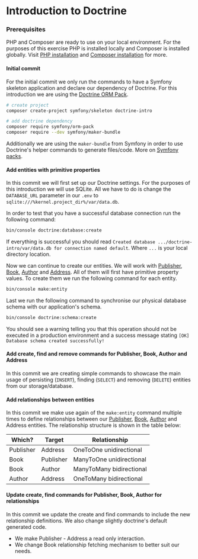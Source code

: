 Introduction to Doctrine
========================

### Prerequisites

PHP and Composer are ready to use on your local environment. For the purposes of this exercise PHP is installed locally 
and Composer is installed globally. Visit [PHP installation](https://www.php.net/manual/en/install.php) and 
[Composer installation](https://getcomposer.org/doc/00-intro.md#installation-linux-unix-macos) for more. 

#### Initial commit

For the initial commit we only run the commands to have a  Symfony skeleton application and declare our dependency of 
Doctrine. For this introduction we are using the [Doctrine ORM Pack](https://packagist.org/packages/symfony/orm-pack). 

```bash
# create project
composer create-project symfony/skeleton doctrine-intro

# add doctrine dependency
composer require symfony/orm-pack
composer require --dev symfony/maker-bundle
```

Additionally we are using the `maker-bundle` from Symfony in order to use Doctrine's helper commands to generate 
files/code. More on [Symfony packs](https://symfony.com/doc/current/setup.html#symfony-packs).

#### Add entities with primitive properties

In this commit we will first set up our Doctrine settings. For the purposes of this introduction we will use SQLite. All
we have to do is change the `DATABASE_URL` parameter in our `.env` to `sqlite:///%kernel.project_dir%/var/data.db`.

In order to test that you have a successful database connection run the following command: 

```bash
bin/console doctrine:database:create
```

If everything is successful you should read `Created database .../doctrine-intro/var/data.db for connection named default`.
Where `...` is your local directory location.

Now we can continue to create our entities. We will work with [Publisher](doc/create/make-publisher.md), [Book](doc/create/make-book.md), 
[Author](doc/create/make-author.md) and [Address](doc/create/make-address.md). All of them will first 
have primitive property values. To create them we run the following command for each entity.

```bash
bin/console make:entity
```

Last we run the following command to synchronise our physical database schema with our application's schema.

```bash
bin/console doctrine:schema:create
```

You should see a warning telling you that this operation should not be executed in a production environment and a success 
message stating `[OK] Database schema created successfully!`

#### Add create, find and remove commands for Publisher, Book, Author and Address

In this commit we are creating simple commands to showcase the main usage of persisting (`INSERT`), finding (`SELECT`) 
and removing (`DELETE`) entities from our storage/database. 

#### Add relationships between entities

In this commit we make use again of the `make:entity` command multiple times to define relationships between our 
[Publisher](doc/update/make-publisher.md), [Book](doc/update/make-book.md), [Author](doc/update/make-author.md) and 
Address entities. The relationship structure is shown in the table below: 

| Which?    | Target    | Relationship             |
|-----------|-----------|--------------------------|
| Publisher | Address   | OneToOne unidirectional  |
| Book      | Publisher | ManyToOne unidirectional |
| Book      | Author    | ManyToMany bidirectional |
| Author    | Address   | OneToMany bidirectional  |

#### Update create, find commands for Publisher, Book, Author for relationships

In this commit we update the create and find commands to include the new relationship definitions. We also change slightly
doctrine's default generated code.  

* We make Publisher - Address a read only interaction.
* We change Book relationship fetching mechanism to better suit our needs.

